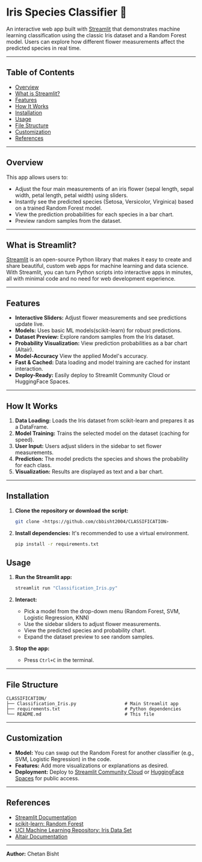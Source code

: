 # Iris Species Classifier 🌸

An interactive web app built with [Streamlit](https://streamlit.io/) that demonstrates machine learning classification using the classic Iris dataset and a Random Forest model. Users can explore how different flower measurements affect the predicted species in real time.

---

## Table of Contents
- [Overview](#overview)
- [What is Streamlit?](#what-is-streamlit)
- [Features](#features)
- [How It Works](#how-it-works)
- [Installation](#installation)
- [Usage](#usage)
- [File Structure](#file-structure)
- [Customization](#customization)
- [References](#references)

---

## Overview
This app allows users to:
- Adjust the four main measurements of an iris flower (sepal length, sepal width, petal length, petal width) using sliders.
- Instantly see the predicted species (Setosa, Versicolor, Virginica) based on a trained Random Forest model.
- View the prediction probabilities for each species in a bar chart.
- Preview random samples from the dataset.

---

## What is Streamlit?
[Streamlit](https://streamlit.io/) is an open-source Python library that makes it easy to create and share beautiful, custom web apps for machine learning and data science. With Streamlit, you can turn Python scripts into interactive apps in minutes, all with minimal code and no need for web development experience.

---

## Features
- **Interactive Sliders:** Adjust flower measurements and see predictions update live.
- **Models:** Uses basic ML models(scikit-learn) for robust predictions.
- **Dataset Preview:** Explore random samples from the Iris dataset.
- **Probability Visualization:** View prediction probabilities as a bar chart (Altair).
- **Model-Accuracy** View the applied Model's accuracy.
- **Fast & Cached:** Data loading and model training are cached for instant interaction.
- **Deploy-Ready:** Easily deploy to Streamlit Community Cloud or HuggingFace Spaces.

---

## How It Works
1. **Data Loading:** Loads the Iris dataset from scikit-learn and prepares it as a DataFrame.
2. **Model Training:** Trains the selected model on the dataset (caching for speed).
3. **User Input:** Users adjust sliders in the sidebar to set flower measurements.
4. **Prediction:** The model predicts the species and shows the probability for each class.
5. **Visualization:** Results are displayed as text and a bar chart.

---

## Installation

1. **Clone the repository or download the script:**
   ```bash
   git clone <https://github.com/cbbisht2004/CLASSIFICATION>
   ```

2. **Install dependencies:**
   It's recommended to use a virtual environment.
   ```bash
   pip install -r requirements.txt
   ```

## Usage

1. **Run the Streamlit app:**
   ```bash
   streamlit run "Classification_Iris.py"
   ```

2. **Interact:**
   - Pick a model from the drop-down menu (Random Forest, SVM, Logistic Regression, KNN)
   - Use the sidebar sliders to adjust flower measurements.
   - View the predicted species and probability chart.
   - Expand the dataset preview to see random samples.

4. **Stop the app:**
   - Press `Ctrl+C` in the terminal.

---

## File Structure

```
CLASSIFICATION/
├── Classification_Iris.py                  # Main Streamlit app
├── requirements.txt                        # Python dependencies
└── README.md                               # This file
```

---

## Customization
- **Model:** You can swap out the Random Forest for another classifier (e.g., SVM, Logistic Regression) in the code.
- **Features:** Add more visualizations or explanations as desired.
- **Deployment:** Deploy to [Streamlit Community Cloud](https://streamlit.io/cloud) or [HuggingFace Spaces](https://huggingface.co/spaces) for public access.

---

## References
- [Streamlit Documentation](https://docs.streamlit.io/)
- [scikit-learn: Random Forest](https://scikit-learn.org/stable/modules/generated/sklearn.ensemble.RandomForestClassifier.html)
- [UCI Machine Learning Repository: Iris Data Set](https://archive.ics.uci.edu/ml/datasets/iris)
- [Altair Documentation](https://altair-viz.github.io/)

---

**Author:** Chetan Bisht
